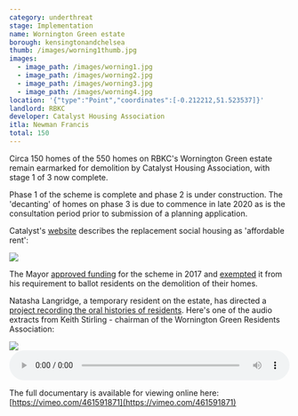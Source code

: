 ```yaml
---
category: underthreat
stage: Implementation 
name: Wornington Green estate 
borough: kensingtonandchelsea
thumb: /images/worning1thumb.jpg
images:
  - image_path: /images/worning1.jpg
  - image_path: /images/worning2.jpg
  - image_path: /images/worning3.jpg
  - image_path: /images/worning4.jpg 
location: '{"type":"Point","coordinates":[-0.212212,51.523537]}'
landlord: RBKC
developer: Catalyst Housing Association
itla: Newman Francis
total: 150
---
```

Circa 150 homes of the 550 homes on RBKC's Wornington Green estate remain earmarked for demolition by Catalyst Housing Association, with stage 1 of 3 now complete. 

Phase 1 of the scheme is complete and phase 2 is under construction. The 'decanting' of homes on phase 3 is due to commence in late 2020 as is the consultation period prior to submission of a planning application.

Catalyst's [website](https://www.chg.org.uk/development-regeneration/regeneration/wornington-green-kensington/) describes the replacement social housing as 'affordable rent':

<img src="/images/wgar.png" class="img-fluid rounded img-thumbnail">

The Mayor <a href="/approved/funding">approved funding</a> for the scheme in 2017 and <a href="/approved/ballotexemptions">exempted</a> it from his requirement to ballot residents on the demolition of their homes.

Natasha Langridge, a temporary resident on the estate, has directed a [project recording the oral histories of residents](https://worningtonword.renegadetheatre.co.uk/). Here's one of the audio extracts from Keith Stirling - chairman of the Wornington Green Residents Association:

<img src="https://worningtonword.renegadetheatre.co.uk/sites/default/files/styles/portrait_gallery_style/public/2020-04/keith_stirlingportraits-2.jpg" class="img-fluid rounded img-thumbnail">
<audio controls style="width: 100%;">
  <source src="https://worningtonword.renegadetheatre.co.uk/sites/default/files/2020-05/13_keith_stirling.mp3" type="audio/mpeg">
</audio>

The full documentary is available for viewing online here: [https://vimeo.com/461591871](https://vimeo.com/461591871)
